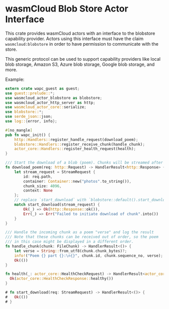 # wasmCloud Blob Store Actor Interface

This crate provides wasmCloud actors with an interface to the blobstore capability provider.
Actors using this interface must have the claim `wasmcloud:blobstore` in order to have
permission to communicate with the store.

This generic protocol can be used to support capability providers like local blob storage,
Amazon S3, Azure blob storage, Google blob storage, and more.

Example:
```rust
extern crate wapc_guest as guest;
use guest::prelude::*;
use wasmcloud_actor_blobstore as blobstore;
use wasmcloud_actor_http_server as http;
use wasmcloud_actor_core::serialize;
use blobstore::*;
use serde_json::json;
use log::{error, info};

#[no_mangle]
pub fn wapc_init() {
    http::Handlers::register_handle_request(download_poem);
    blobstore::Handlers::register_receive_chunk(handle_chunk);
    actor_core::Handlers::register_health_request(health);
}

/// Start the download of a blob (poem). Chunks will be streamed after download begins
fn download_poem(req: http::Request) -> HandlerResult<http::Response> {
    let stream_request = StreamRequest {
        id: req.path,
        container: Container::new("photos".to_string()),
        chunk_size: 4096,
        context: None
    };
    // replace `start_download` with `blobstore::default().start_download`
    match start_download(stream_request) {
        Ok(_) => Ok(http::Response::ok()),
        Err(_) => Err("Failed to initiate download of chunk".into())
    }
}

/// Handle the incoming chunk as a poem "verse" and log the result
/// Note that these chunks can be received out of order, so the poem
/// in this case might be displayed in a different order.
fn handle_chunk(chunk: FileChunk) -> HandlerResult<()> {
    let verse = String::from_utf8(chunk.chunk_bytes)?;
    info!("Poem {} part {}:\n{}", chunk.id, chunk.sequence_no, verse);
    Ok(())
}

fn health(_: actor_core::HealthCheckRequest) -> HandlerResult<actor_core::HealthCheckResponse> {
  Ok(actor_core::HealthCheckResponse::healthy())   
}

# fn start_download(req: StreamRequest) -> HandlerResult<()> {
#   Ok(())
# }

```
